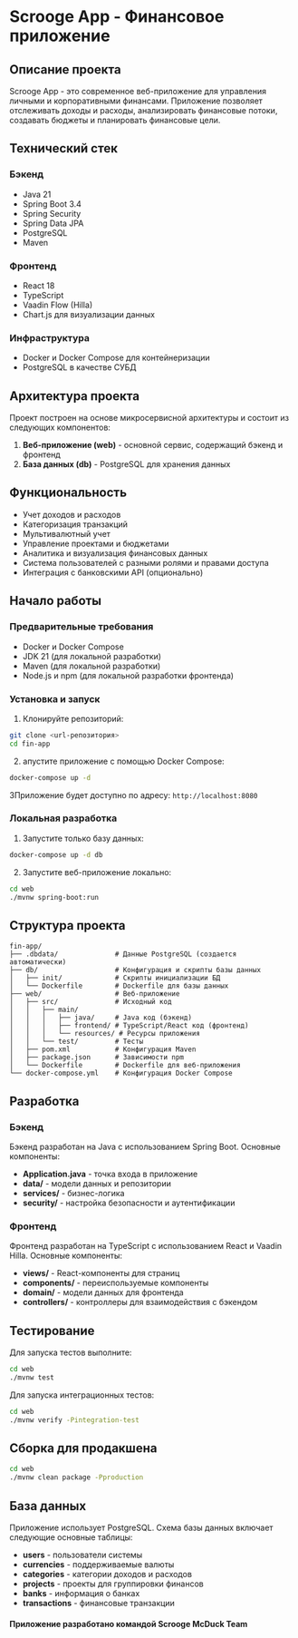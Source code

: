 # Scrooge App - Финансовое приложение

## Описание проекта

Scrooge App - это современное веб-приложение для управления личными и корпоративными финансами. Приложение позволяет отслеживать доходы и расходы, анализировать финансовые потоки, создавать бюджеты и планировать финансовые цели.

## Технический стек

### Бэкенд
- Java 21
- Spring Boot 3.4
- Spring Security
- Spring Data JPA
- PostgreSQL
- Maven

### Фронтенд
- React 18
- TypeScript
- Vaadin Flow (Hilla)
- Chart.js для визуализации данных

### Инфраструктура
- Docker и Docker Compose для контейнеризации
- PostgreSQL в качестве СУБД

## Архитектура проекта

Проект построен на основе микросервисной архитектуры и состоит из следующих компонентов:

1. **Веб-приложение (web)** - основной сервис, содержащий бэкенд и фронтенд
2. **База данных (db)** - PostgreSQL для хранения данных

## Функциональность

- Учет доходов и расходов
- Категоризация транзакций
- Мультивалютный учет
- Управление проектами и бюджетами
- Аналитика и визуализация финансовых данных
- Система пользователей с разными ролями и правами доступа
- Интеграция с банковскими API (опционально)

## Начало работы

### Предварительные требования

- Docker и Docker Compose
- JDK 21 (для локальной разработки)
- Maven (для локальной разработки)
- Node.js и npm (для локальной разработки фронтенда)

### Установка и запуск

1. Клонируйте репозиторий:
```bash
git clone <url-репозитория>
cd fin-app
```

2. апустите приложение с помощью Docker Compose:
```bash
docker-compose up -d
```

3Приложение будет доступно по адресу: `http://localhost:8080`

### Локальная разработка

1. Запустите только базу данных:
```bash
docker-compose up -d db
```

2. Запустите веб-приложение локально:
```bash
cd web
./mvnw spring-boot:run
```

## Структура проекта

```
fin-app/
├── .dbdata/              # Данные PostgreSQL (создается автоматически)
├── db/                   # Конфигурация и скрипты базы данных
│   ├── init/             # Скрипты инициализации БД
│   └── Dockerfile        # Dockerfile для базы данных
├── web/                  # Веб-приложение
│   ├── src/              # Исходный код
│   │   ├── main/
│   │   │   ├── java/     # Java код (бэкенд)
│   │   │   ├── frontend/ # TypeScript/React код (фронтенд)
│   │   │   └── resources/ # Ресурсы приложения
│   │   └── test/         # Тесты
│   ├── pom.xml           # Конфигурация Maven
│   ├── package.json      # Зависимости npm
│   └── Dockerfile        # Dockerfile для веб-приложения
└── docker-compose.yml    # Конфигурация Docker Compose
```

## Разработка

### Бэкенд

Бэкенд разработан на Java с использованием Spring Boot. Основные компоненты:

- **Application.java** - точка входа в приложение
- **data/** - модели данных и репозитории
- **services/** - бизнес-логика
- **security/** - настройка безопасности и аутентификации

### Фронтенд

Фронтенд разработан на TypeScript с использованием React и Vaadin Hilla. Основные компоненты:

- **views/** - React-компоненты для страниц
- **components/** - переиспользуемые компоненты
- **domain/** - модели данных для фронтенда
- **controllers/** - контроллеры для взаимодействия с бэкендом

## Тестирование

Для запуска тестов выполните:

```bash
cd web
./mvnw test
```

Для запуска интеграционных тестов:

```bash
cd web
./mvnw verify -Pintegration-test
```

## Сборка для продакшена

```bash
cd web
./mvnw clean package -Pproduction
```

## База данных

Приложение использует PostgreSQL. Схема базы данных включает следующие основные таблицы:

- **users** - пользователи системы
- **currencies** - поддерживаемые валюты
- **categories** - категории доходов и расходов
- **projects** - проекты для группировки финансов
- **banks** - информация о банках
- **transactions** - финансовые транзакции

 
#### Приложение разработано командой Scrooge McDuck Team